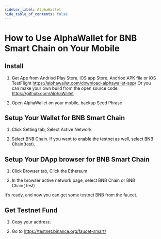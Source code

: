 ```yaml
---
sidebar_label: AlphaWallet
hide_table_of_contents: false
---
```


# How to Use AlphaWallet for BNB Smart Chain on Your Mobile

## Install

1. Get App from Andriod Play Store, iOS app Store, Andriod APK file or iOS TestFlight https://alphawallet.com/download-alphawallet-app/
Or you can make your own build from the open source code https://github.com/AlphaWallet

2. Open AlphaWallet on your mobile, backup Seed Phrase

## Setup Your Wallet for BNB Smart Chain
1. Click Setting tab, Select Active Network

2. Select BNB Chain. If you want to enable the testnet as well, select BNB Chain(test).

## Setup Your DApp browser for BNB Smart Chain
1. Click Browser tab, Click the Ethereum 

2. In the browser active network page, select BNB Chain or BNB Chain(Test) 

It’s ready, and now you can get some testnet BNB from the faucet.

## Get Testnet Fund
1. Copy your address.

2. Go to <https://testnet.binance.org/faucet-smart/>
